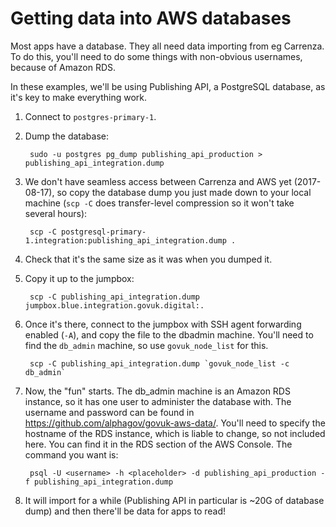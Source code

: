 Getting data into AWS databases
===============================

Most apps have a database. They all need data importing from eg Carrenza. To do
this, you'll need to do some things with non-obvious usernames, because of
Amazon RDS.

In these examples, we'll be using Publishing API, a PostgreSQL database, as
it's key to make everything work.

1. Connect to `postgres-primary-1`.

2. Dump the database:

        sudo -u postgres pg_dump publishing_api_production > publishing_api_integration.dump

3. We don't have seamless access between Carrenza and AWS yet (2017-08-17), so
   copy the database dump you just made down to your local machine (`scp -C`
   does transfer-level compression so it won't take several hours):

        scp -C postgresql-primary-1.integration:publishing_api_integration.dump .

4. Check that it's the same size as it was when you dumped it.

5. Copy it up to the jumpbox:

        scp -C publishing_api_integration.dump jumpbox.blue.integration.govuk.digital:.

6. Once it's there, connect to the jumpbox with SSH agent forwarding enabled
   (`-A`), and copy the file to the dbadmin machine. You'll need to find the
   `db_admin` machine, so use `govuk_node_list` for this.

        scp -C publishing_api_integration.dump `govuk_node_list -c db_admin`

7. Now, the "fun" starts. The db\_admin machine is an Amazon RDS instance, so
   it has one user to administer the database with. The username and password
   can be found in
   https://github.com/alphagov/govuk-aws-data/. You'll need to specify the
   hostname of the RDS instance, which is liable to change, so not included
   here. You can find it in the RDS section of the AWS Console. The command you
   want is:

        psql -U <username> -h <placeholder> -d publishing_api_production -f publishing_api_integration.dump

8. It will import for a while (Publishing API in particular is ~20G of database
   dump) and then there'll be data for apps to read!
